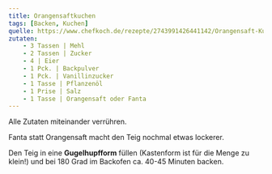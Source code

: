 ```yaml
---
title: Orangensaftkuchen
tags: [Backen, Kuchen]
quelle: https://www.chefkoch.de/rezepte/2743991426441142/Orangensaft-Kuchen.html
zutaten:
    - 3 Tassen | Mehl
    - 2 Tassen | Zucker
    - 4 | Eier
    - 1 Pck. | Backpulver
    - 1 Pck. | Vanillinzucker
    - 1 Tasse | Pflanzenöl
    - 1 Prise | Salz
    - 1 Tasse | Orangensaft oder Fanta
---
```


Alle Zutaten miteinander verrühren.

Fanta statt Orangensaft macht den Teig nochmal etwas lockerer.

Den Teig in eine **Gugelhupfform** füllen (Kastenform ist für die Menge zu klein!) und bei 180 Grad im Backofen ca. 40-45 Minuten backen.
